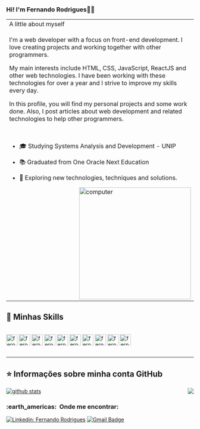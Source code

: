 ### Hi! I'm Fernando Rodrigues🤟🏻

<table border="0px">
<tr>
   <td>A little about myself</td>
</tr>
<tr>
    <td>

I'm a web developer with a focus on front-end development. I love creating projects and working together with other programmers.

My main interests include HTML, CSS, JavaScript, ReactJS and other web technologies. I have been working with these technologies for over a year and I strive to improve my skills every day.

In this profile, you will find my personal projects and some work done. Also, I post articles about web development and related technologies to help other programmers.

  </br>
  
- 🎓 Studying Systems Analysis and Development - UNIP

- 📚 Graduated from One Oracle Next Education

- 🌱 Exploring new technologies, techniques and solutions.

<img src="https://raw.githubusercontent.com/MicaelliMedeiros/micaellimedeiros/master/image/computer-illustration.png" min-width="300px" max-width="300px" width="300px" align="right" alt="computer">
   </td>
</table>

## 🚀 Minhas Skills

<div style="display: inline_block"><br>
   <img align="center" alt="fernando-html" height="30" width"40" src="https://cdn.jsdelivr.net/gh/devicons/devicon/icons/html5/html5-original.svg" />
   <img align="center" alt="fernando-css" height="30" width"40" src="https://cdn.jsdelivr.net/gh/devicons/devicon/icons/css3/css3-original.svg" />
   <img align="center" alt="fernando-js" height="30" width"40" src="https://cdn.jsdelivr.net/gh/devicons/devicon/icons/javascript/javascript-original.svg" /> 
   <img align="center" alt="fernando-python" height="30" width"40" src="https://cdn.jsdelivr.net/gh/devicons/devicon/icons/python/python-original.svg" />
   <img align="center" alt="fernando-java" height="30" width"40" src="https://cdn.jsdelivr.net/gh/devicons/devicon/icons/java/java-original.svg" />
   <img align="center" alt="fernando-react" height="30" width"40" src="https://cdn.jsdelivr.net/gh/devicons/devicon/icons/react/react-original.svg" />
   <img align="center" alt="fernando-apache" height="30" width"40" src="https://cdn.jsdelivr.net/gh/devicons/devicon/icons/apache/apache-original.svg" />
   <img align="center" alt="fernando-vscode" height="30" width"40" src="https://cdn.jsdelivr.net/gh/devicons/devicon/icons/vscode/vscode-original.svg" />
   <img align="center" alt="fernando-docker" height="30" width"40" src="https://cdn.jsdelivr.net/gh/devicons/devicon/icons/docker/docker-original.svg" />
    <img align="center" alt="fernando-github" height="30" width"40" src="https://cdn.jsdelivr.net/gh/devicons/devicon/icons/github/github-original.svg" />
   </div> <br>

---

## ⭐ Informações sobre minha conta GitHub

<a href="https://github.com/Gurupreet">
 <img align="center" src="https://github-readme-stats.vercel.app/api?username=fe7rodrigues&show_icons=true&theme=dark&line_height=27" alt="github stats"/>
</a>

<a href="https://github.com/Gurupreet">
  <img align="right" padding-left"2rem" src="https://github-readme-stats.vercel.app/api/top-langs/?username=fe7rodrigues&theme=dark&hide_langs_below=1" />
</a>
                                                                                                                                
<h3> :earth_americas: &nbsp;Onde me encontrar: </h3> 

[![Linkedin: Fernando Rodrigues](https://img.shields.io/badge/-fe7rodrigues-blue?style=flat-square&logo=Linkedin&logoColor=white&link=https://www.linkedin.com/in/fe7rodrigues/)](https://www.linkedin.com/in/fe7rodrigues/)
[![Gmail Badge](https://img.shields.io/badge/-fe7rodrigues@gmail.com-006bed?style=flat-square&logo=Gmail&logoColor=white&link=mailto:fe7rodrigues@gmail.com)](mailto:fe7rodrigues@gmail.com)
